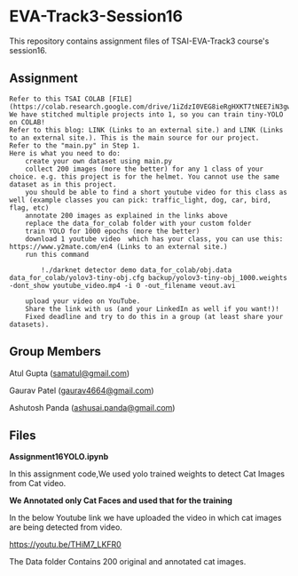 # EVA-Track3-Session16
This repository contains assignment files of TSAI-EVA-Track3 course's session16.

## Assignment

    Refer to this TSAI COLAB [FILE] (https://colab.research.google.com/drive/1iZdzI0VEG8ieRgHXKT7tNEE7iN3gw4tN)
    We have stitched multiple projects into 1, so you can train tiny-YOLO on COLAB!
    Refer to this blog: LINK (Links to an external site.) and LINK (Links to an external site.). This is the main source for our project. 
    Refer to the "main.py" in Step 1. 
    Here is what you need to do:
        create your own dataset using main.py
        collect 200 images (more the better) for any 1 class of your choice. e.g. this project is for the helmet. You cannot use the same dataset as in this project. 
        you should be able to find a short youtube video for this class as well (example classes you can pick: traffic_light, dog, car, bird, flag, etc)
        annotate 200 images as explained in the links above
        replace the data_for_colab folder with your custom folder
        train YOLO for 1000 epochs (more the better)
        download 1 youtube video  which has your class, you can use this: https://www.y2mate.com/en4 (Links to an external site.)
        run this command

            !./darknet detector demo data_for_colab/obj.data data_for_colab/yolov3-tiny-obj.cfg backup/yolov3-tiny-obj_1000.weights  -dont_show youtube_video.mp4 -i 0 -out_filename veout.avi

        upload your video on YouTube.
        Share the link with us (and your LinkedIn as well if you want!)!
        Fixed deadline and try to do this in a group (at least share your datasets). 


## Group Members

Atul Gupta (samatul@gmail.com)

Gaurav Patel (gaurav4664@gmail.com)

Ashutosh Panda (ashusai.panda@gmail.com)


## Files

**Assignment16YOLO.ipynb**

In this assignment code,We used yolo trained weights to detect Cat Images from Cat video.

**We Annotated only Cat Faces and used that for the training**

In the below Youtube link we have uploaded the video in which cat images are being detected from video.

https://youtu.be/THiM7_LKFR0

The Data folder Contains 200 original and annotated cat images.
